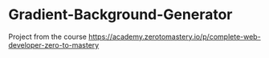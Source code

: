 # Gradient-Background-Generator

Project from the course https://academy.zerotomastery.io/p/complete-web-developer-zero-to-mastery
